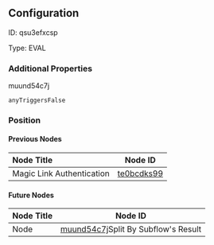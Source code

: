 # 
## Configuration
ID:  qsu3efxcsp

Type: EVAL 







### Additional Properties
muund54c7j
```string 
anyTriggersFalse
```





### Position

#### Previous Nodes
| Node Title | Node ID |
| :------------- | ------------ |
| Magic Link Authentication | [te0bcdks99](./te0bcdks99.md) | 
 
 #### Future Nodes
| Node Title | Node ID |
| :------------- | ------------ |
| Node |[muund54c7j](./muund54c7j.md)Split By Subflow&#39;s Result |[1lam7h7jbc](./1lam7h7jbc.md) | 